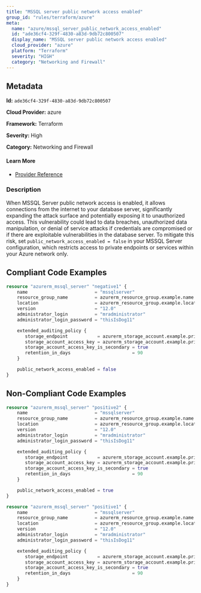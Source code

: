```yaml
---
title: "MSSQL server public network access enabled"
group_id: "rules/terraform/azure"
meta:
  name: "azure/mssql_server_public_network_access_enabled"
  id: "ade36cf4-329f-4830-a83d-9db72c800507"
  display_name: "MSSQL server public network access enabled"
  cloud_provider: "azure"
  platform: "Terraform"
  severity: "HIGH"
  category: "Networking and Firewall"
---
```

## Metadata

**Id:** `ade36cf4-329f-4830-a83d-9db72c800507`

**Cloud Provider:** azure

**Framework:** Terraform

**Severity:** High

**Category:** Networking and Firewall

#### Learn More

 - [Provider Reference](https://registry.terraform.io/providers/hashicorp/azurerm/3.6.0/docs/resources/mysql_server#public_network_access_enabled-3)

### Description

 When MSSQL Server public network access is enabled, it allows connections from the internet to your database server, significantly expanding the attack surface and potentially exposing it to unauthorized access. This vulnerability could lead to data breaches, unauthorized data manipulation, or denial of service attacks if credentials are compromised or if there are exploitable vulnerabilities in the database server. To mitigate this risk, set `public_network_access_enabled = false` in your MSSQL Server configuration, which restricts access to private endpoints or services within your Azure network only.


## Compliant Code Examples
```terraform
resource "azurerm_mssql_server" "negative1" {
    name                         = "mssqlserver"
    resource_group_name          = azurerm_resource_group.example.name
    location                     = azurerm_resource_group.example.location
    version                      = "12.0"
    administrator_login          = "mradministrator"
    administrator_login_password = "thisIsDog11"

    extended_auditing_policy {
       storage_endpoint           = azurerm_storage_account.example.primary_blob_endpoint
       storage_account_access_key = azurerm_storage_account.example.primary_access_key
       storage_account_access_key_is_secondary = true
       retention_in_days                       = 90
    }

    public_network_access_enabled = false
}

```
## Non-Compliant Code Examples
```terraform
resource "azurerm_mssql_server" "positive2" {
    name                         = "mssqlserver"
    resource_group_name          = azurerm_resource_group.example.name
    location                     = azurerm_resource_group.example.location
    version                      = "12.0"
    administrator_login          = "mradministrator"
    administrator_login_password = "thisIsDog11"

    extended_auditing_policy {
       storage_endpoint           = azurerm_storage_account.example.primary_blob_endpoint
       storage_account_access_key = azurerm_storage_account.example.primary_access_key
       storage_account_access_key_is_secondary = true
       retention_in_days                       = 90
    }

    public_network_access_enabled = true
}

```

```terraform
resource "azurerm_mssql_server" "positive1" {
    name                         = "mssqlserver"
    resource_group_name          = azurerm_resource_group.example.name
    location                     = azurerm_resource_group.example.location
    version                      = "12.0"
    administrator_login          = "mradministrator"
    administrator_login_password = "thisIsDog11"

    extended_auditing_policy {
       storage_endpoint           = azurerm_storage_account.example.primary_blob_endpoint
       storage_account_access_key = azurerm_storage_account.example.primary_access_key
       storage_account_access_key_is_secondary = true
       retention_in_days                       = 90
    }
}

```